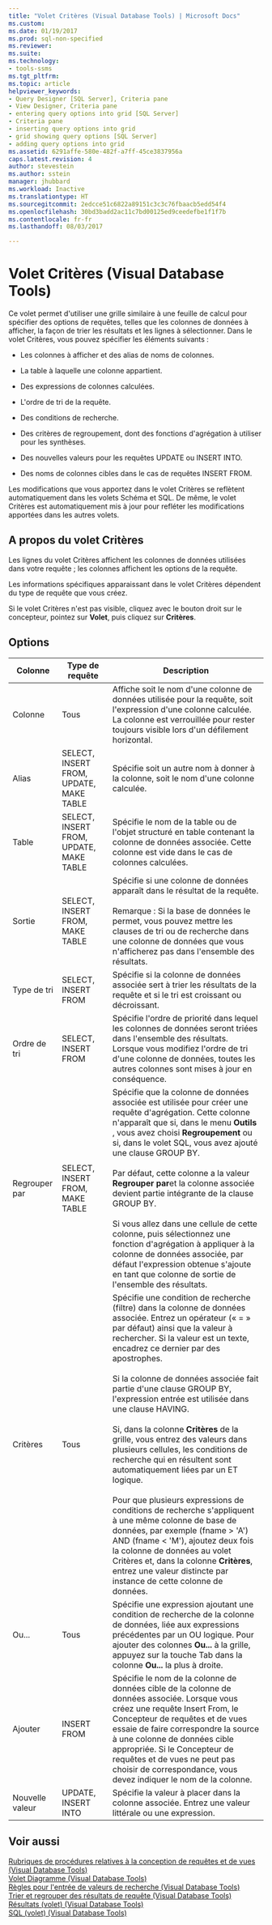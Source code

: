 ```yaml
---
title: "Volet Critères (Visual Database Tools) | Microsoft Docs"
ms.custom: 
ms.date: 01/19/2017
ms.prod: sql-non-specified
ms.reviewer: 
ms.suite: 
ms.technology:
- tools-ssms
ms.tgt_pltfrm: 
ms.topic: article
helpviewer_keywords:
- Query Designer [SQL Server], Criteria pane
- View Designer, Criteria pane
- entering query options into grid [SQL Server]
- Criteria pane
- inserting query options into grid
- grid showing query options [SQL Server]
- adding query options into grid
ms.assetid: 6291affe-580e-482f-a7ff-45ce3837956a
caps.latest.revision: 4
author: stevestein
ms.author: sstein
manager: jhubbard
ms.workload: Inactive
ms.translationtype: HT
ms.sourcegitcommit: 2edcce51c6822a89151c3c3c76fbaacb5edd54f4
ms.openlocfilehash: 30bd3badd2ac11c7bd00125ed9ceedefbe1f1f7b
ms.contentlocale: fr-fr
ms.lasthandoff: 08/03/2017

---
```

# <a name="criteria-pane-visual-database-tools"></a>Volet Critères (Visual Database Tools)
Ce volet permet d'utiliser une grille similaire à une feuille de calcul pour spécifier des options de requêtes, telles que les colonnes de données à afficher, la façon de trier les résultats et les lignes à sélectionner. Dans le volet Critères, vous pouvez spécifier les éléments suivants :  
  
-   Les colonnes à afficher et des alias de noms de colonnes.  
  
-   La table à laquelle une colonne appartient.  
  
-   Des expressions de colonnes calculées.  
  
-   L'ordre de tri de la requête.  
  
-   Des conditions de recherche.  
  
-   Des critères de regroupement, dont des fonctions d'agrégation à utiliser pour les synthèses.  
  
-   Des nouvelles valeurs pour les requêtes UPDATE ou INSERT INTO.  
  
-   Des noms de colonnes cibles dans le cas de requêtes INSERT FROM.  
  
Les modifications que vous apportez dans le volet Critères se reflètent automatiquement dans les volets Schéma et SQL. De même, le volet Critères est automatiquement mis à jour pour refléter les modifications apportées dans les autres volets.  
  
## <a name="about-the-criteria-pane"></a>A propos du volet Critères  
Les lignes du volet Critères affichent les colonnes de données utilisées dans votre requête ; les colonnes affichent les options de la requête.  
  
Les informations spécifiques apparaissant dans le volet Critères dépendent du type de requête que vous créez.  
  
Si le volet Critères n'est pas visible, cliquez avec le bouton droit sur le concepteur, pointez sur **Volet**, puis cliquez sur **Critères**.  
  
## <a name="options"></a>Options  
  
|**Colonne**|**Type de requête**|**Description**|  
|--------------|------------------|-------------------|  
|Colonne|Tous|Affiche soit le nom d'une colonne de données utilisée pour la requête, soit l'expression d'une colonne calculée. La colonne est verrouillée pour rester toujours visible lors d'un défilement horizontal.|  
|Alias|SELECT, INSERT FROM, UPDATE, MAKE TABLE|Spécifie soit un autre nom à donner à la colonne, soit le nom d'une colonne calculée.|  
|Table|SELECT, INSERT FROM, UPDATE, MAKE TABLE|Spécifie le nom de la table ou de l'objet structuré en table contenant la colonne de données associée. Cette colonne est vide dans le cas de colonnes calculées.|  
|Sortie|SELECT, INSERT FROM, MAKE TABLE|Spécifie si une colonne de données apparaît dans le résultat de la requête.<br /><br />Remarque : Si la base de données le permet, vous pouvez mettre les clauses de tri ou de recherche dans une colonne de données que vous n'afficherez pas dans l'ensemble des résultats.|  
|Type de tri|SELECT, INSERT FROM|Spécifie si la colonne de données associée sert à trier les résultats de la requête et si le tri est croissant ou décroissant.|  
|Ordre de tri|SELECT, INSERT FROM|Spécifie l'ordre de priorité dans lequel les colonnes de données seront triées dans l'ensemble des résultats. Lorsque vous modifiez l'ordre de tri d'une colonne de données, toutes les autres colonnes sont mises à jour en conséquence.|  
|Regrouper par|SELECT, INSERT FROM, MAKE TABLE|Spécifie que la colonne de données associée est utilisée pour créer une requête d'agrégation. Cette colonne n'apparaît que si, dans le menu **Outils** , vous avez choisi **Regroupement** ou si, dans le volet SQL, vous avez ajouté une clause GROUP BY.<br /><br />Par défaut, cette colonne a la valeur **Regrouper par**et la colonne associée devient partie intégrante de la clause GROUP BY.<br /><br />Si vous allez dans une cellule de cette colonne, puis sélectionnez une fonction d'agrégation à appliquer à la colonne de données associée, par défaut l'expression obtenue s'ajoute en tant que colonne de sortie de l'ensemble des résultats.|  
|Critères|Tous|Spécifie une condition de recherche (filtre) dans la colonne de données associée. Entrez un opérateur (« = » par défaut) ainsi que la valeur à rechercher. Si la valeur est un texte, encadrez ce dernier par des apostrophes.<br /><br />Si la colonne de données associée fait partie d'une clause GROUP BY, l'expression entrée est utilisée dans une clause HAVING.<br /><br />Si, dans la colonne **Critères** de la grille, vous entrez des valeurs dans plusieurs cellules, les conditions de recherche qui en résultent sont automatiquement liées par un ET logique.<br /><br />Pour que plusieurs expressions de conditions de recherche s'appliquent à une même colonne de base de données, par exemple (fname > 'A') AND (fname < 'M'), ajoutez deux fois la colonne de données au volet Critères et, dans la colonne **Critères**, entrez une valeur distincte par instance de cette colonne de données.|  
|Ou...|Tous|Spécifie une expression ajoutant une condition de recherche de la colonne de données, liée aux expressions précédentes par un OU logique. Pour ajouter des colonnes **Ou...** à la grille, appuyez sur la touche Tab dans la colonne **Ou...** la plus à droite.|  
|Ajouter|INSERT FROM|Spécifie le nom de la colonne de données cible de la colonne de données associée. Lorsque vous créez une requête Insert From, le Concepteur de requêtes et de vues essaie de faire correspondre la source à une colonne de données cible appropriée. Si le Concepteur de requêtes et de vues ne peut pas choisir de correspondance, vous devez indiquer le nom de la colonne.|  
|Nouvelle valeur|UPDATE, INSERT INTO|Spécifie la valeur à placer dans la colonne associée. Entrez une valeur littérale ou une expression.|  
  
## <a name="see-also"></a>Voir aussi  
[Rubriques de procédures relatives à la conception de requêtes et de vues &#40;Visual Database Tools&#41;](../../ssms/visual-db-tools/design-queries-and-views-how-to-topics-visual-database-tools.md)  
[Volet Diagramme &#40;Visual Database Tools&#41;](../../ssms/visual-db-tools/diagram-pane-visual-database-tools.md)  
[Règles pour l'entrée de valeurs de recherche &#40;Visual Database Tools&#41;](../../ssms/visual-db-tools/rules-for-entering-search-values-visual-database-tools.md)  
[Trier et regrouper des résultats de requête &#40;Visual Database Tools&#41;](../../ssms/visual-db-tools/sort-and-group-query-results-visual-database-tools.md)  
[Résultats (volet) &#40;Visual Database Tools&#41;](../../ssms/visual-db-tools/results-pane-visual-database-tools.md)  
[SQL (volet) &#40;Visual Database Tools&#41;](../../ssms/visual-db-tools/sql-pane-visual-database-tools.md)  
  

